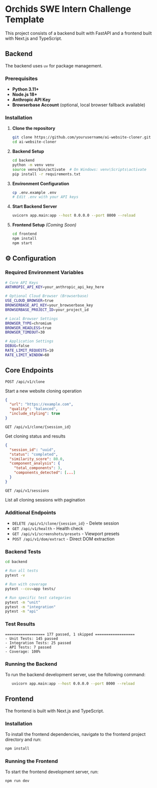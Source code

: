 # Orchids SWE Intern Challenge Template

This project consists of a backend built with FastAPI and a frontend built with Next.js and TypeScript.

## Backend

The backend uses `uv` for package management.

### Prerequisites

- **Python 3.11+**
- **Node.js 18+**
- **Anthropic API Key**
- **Browserbase Account** (optional, local browser fallback available)

### Installation

1. **Clone the repository**

   ```bash
   git clone https://github.com/yourusername/ai-website-cloner.git
   cd ai-website-cloner
   ```

2. **Backend Setup**

   ```bash
   cd backend
   python -m venv venv
   source venv/bin/activate  # On Windows: venv\Scripts\activate
   pip install -r requirements.txt
   ```

3. **Environment Configuration**

   ```bash
   cp .env.example .env
   # Edit .env with your API keys
   ```

4. **Start Backend Server**

   ```bash
   uvicorn app.main:app --host 0.0.0.0 --port 8000 --reload
   ```

5. **Frontend Setup** *(Coming Soon)*

   ```bash
   cd frontend
   npm install
   npm start
   ```

## ⚙️ Configuration

### Required Environment Variables

```bash
# Core API Keys
ANTHROPIC_API_KEY=your_anthropic_api_key_here

# Optional Cloud Browser (Browserbase)
USE_CLOUD_BROWSER=true
BROWSERBASE_API_KEY=your_browserbase_key
BROWSERBASE_PROJECT_ID=your_project_id

# Local Browser Settings
BROWSER_TYPE=chromium
BROWSER_HEADLESS=true
BROWSER_TIMEOUT=30

# Application Settings
DEBUG=false
RATE_LIMIT_REQUESTS=10
RATE_LIMIT_WINDOW=60
```

## Core Endpoints

```http
POST /api/v1/clone
```

Start a new website cloning operation

```json
{
  "url": "https://example.com",
  "quality": "balanced",
  "include_styling": true
}
```

```http
GET /api/v1/clone/{session_id}
```

Get cloning status and results

```json
{
  "session_id": "uuid",
  "status": "completed",
  "similarity_score": 80.0,
  "component_analysis": {
    "total_components": 3,
    "components_detected": [...]
  }
}
```

```http
GET /api/v1/sessions
```

List all cloning sessions with pagination

### Additional Endpoints

- `DELETE /api/v1/clone/{session_id}` - Delete session
- `GET /api/v1/health` - Health check
- `GET /api/v1/screenshots/presets` - Viewport presets
- `POST /api/v1/dom/extract` - Direct DOM extraction

### Backend Tests

```bash
cd backend

# Run all tests
pytest -v

# Run with coverage
pytest --cov=app tests/

# Run specific test categories
pytest -m "unit"
pytest -m "integration"
pytest -m "api"
```

### Test Results

```
================== 177 passed, 1 skipped ==================
- Unit Tests: 145 passed
- Integration Tests: 25 passed  
- API Tests: 7 passed
- Coverage: 100%
```

### Running the Backend

To run the backend development server, use the following command:

```bash
   uvicorn app.main:app --host 0.0.0.0 --port 8000 --reload
   ```

## Frontend

The frontend is built with Next.js and TypeScript.

### Installation

To install the frontend dependencies, navigate to the frontend project directory and run:

```bash
npm install
```

### Running the Frontend

To start the frontend development server, run:

```bash
npm run dev
```
